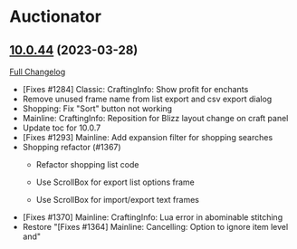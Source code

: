 # Auctionator

## [10.0.44](https://github.com/Auctionator/Auctionator/tree/10.0.44) (2023-03-28)
[Full Changelog](https://github.com/Auctionator/Auctionator/compare/10.0.42...10.0.44) 

- [Fixes #1284] Classic: CraftingInfo: Show profit for enchants  
- Remove unused frame name from list export and csv export dialog  
- Shopping: Fix "Sort" button not working  
- Mainline: CraftingInfo: Reposition for Blizz layout change on craft panel  
- Update toc for 10.0.7  
- [Fixes #1293] Mainline: Add expansion filter for shopping searches  
- Shopping refactor (#1367)  
    * Refactor shopping list code  
    * Use ScrollBox for export list options frame  
    * Use ScrollBox for import/export text frames  
- [Fixes #1370] Mainline: CraftingInfo: Lua error in abominable stitching  
- Restore "[Fixes #1364] Mainline: Cancelling: Option to ignore item level and"  
